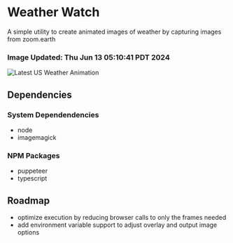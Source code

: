 # Weather Watch

A simple utility to create animated images of weather by capturing images from zoom.earth

### Image Updated: Thu Jun 13 05:10:41 PDT 2024

![Latest US Weather Animation](animations/2024-06-13.webp)

## Dependencies
### System Dependendencies
* node
* imagemagick
### NPM Packages
* puppeteer
* typescript

## Roadmap
* optimize execution by reducing browser calls to only the frames needed
* add environment variable support to adjust overlay and output image options
